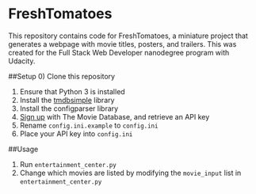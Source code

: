 # FreshTomatoes
This repository contains code for FreshTomatoes, a miniature project that generates a webpage with movie titles, posters, and trailers. This was created for the Full Stack Web Developer nanodegree program with Udacity.

##Setup
0) Clone this repository  
1) Ensure that Python 3 is installed  
2) Install the [tmdbsimple](https://github.com/celiao/tmdbsimple) library  
4) Install the configparser library  
6) [Sign up](https://www.themoviedb.org/account/signup) with The Movie Database, and retrieve an API key  
5) Rename ```config.ini.example``` to ```config.ini```  
6) Place your API key into ```config.ini```  

##Usage
1) Run ```entertainment_center.py```  
2) Change which movies are listed by modifying the ```movie_input``` list in ```entertainment_center.py``` 
